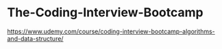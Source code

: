 # The-Coding-Interview-Bootcamp
https://www.udemy.com/course/coding-interview-bootcamp-algorithms-and-data-structure/
